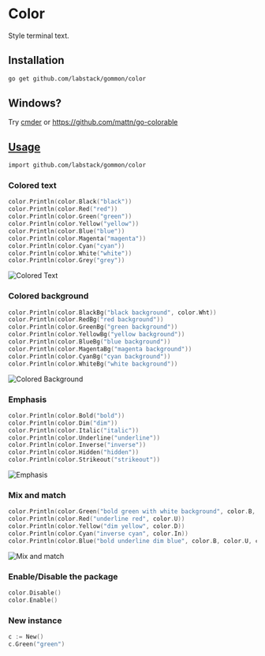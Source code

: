 # Color

Style terminal text.

## Installation

```sh
go get github.com/labstack/gommon/color
```

## Windows?

Try [cmder](http://bliker.github.io/cmder) or https://github.com/mattn/go-colorable

## [Usage](https://github.com/labstack/gommon/blob/master/color/color_test.go)

```sh
import github.com/labstack/gommon/color
```

### Colored text

```go
color.Println(color.Black("black"))
color.Println(color.Red("red"))
color.Println(color.Green("green"))
color.Println(color.Yellow("yellow"))
color.Println(color.Blue("blue"))
color.Println(color.Magenta("magenta"))
color.Println(color.Cyan("cyan"))
color.Println(color.White("white"))
color.Println(color.Grey("grey"))
```
![Colored Text](http://i.imgur.com/8RtY1QR.png)

### Colored background

```go
color.Println(color.BlackBg("black background", color.Wht))
color.Println(color.RedBg("red background"))
color.Println(color.GreenBg("green background"))
color.Println(color.YellowBg("yellow background"))
color.Println(color.BlueBg("blue background"))
color.Println(color.MagentaBg("magenta background"))
color.Println(color.CyanBg("cyan background"))
color.Println(color.WhiteBg("white background"))
```
![Colored Background](http://i.imgur.com/SrrS6lw.png)

### Emphasis

```go
color.Println(color.Bold("bold"))
color.Println(color.Dim("dim"))
color.Println(color.Italic("italic"))
color.Println(color.Underline("underline"))
color.Println(color.Inverse("inverse"))
color.Println(color.Hidden("hidden"))
color.Println(color.Strikeout("strikeout"))
```
![Emphasis](http://i.imgur.com/3RSJBbc.png)

### Mix and match

```go
color.Println(color.Green("bold green with white background", color.B, color.WhtBg))
color.Println(color.Red("underline red", color.U))
color.Println(color.Yellow("dim yellow", color.D))
color.Println(color.Cyan("inverse cyan", color.In))
color.Println(color.Blue("bold underline dim blue", color.B, color.U, color.D))
```
![Mix and match](http://i.imgur.com/jWGq9Ca.png)

### Enable/Disable the package

```go
color.Disable()
color.Enable()
```

### New instance

```go
c := New()
c.Green("green")
```
